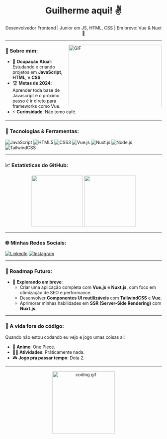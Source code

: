<h1 align="center">Guilherme aqui! ✌</h1>

<p align="center">
   Desenvolvedor Frontend | Junior em JS, HTML, CSS | Em breve: Vue & Nuxt 🚀
</p>

---

<img align="right" height="200" width="300" alt="GIF" src="https://media.giphy.com/media/3oKIPsx2VAYAgEHC12/giphy.gif" />

### 🌟 Sobre mim:
- 💼 **Ocupação Atual**: Estudando e criando projetos em **JavaScript**, **HTML**, e **CSS**.
- 🏆 **Metas de 2024**: Aprender toda base de Javascript e o próximo passo é ir direto para frameworks como Vue.
- ⚡ **Curiosidade**: Não tomo café.

---

### 🚀 Tecnologias & Ferramentas:
<p align="left">
   <img src="https://img.shields.io/badge/JavaScript-F7DF1E?style=for-the-badge&logo=javascript&logoColor=black" alt="JavaScript"/>
   <img src="https://img.shields.io/badge/HTML5-E34F26?style=for-the-badge&logo=html5&logoColor=white" alt="HTML5"/>
   <img src="https://img.shields.io/badge/CSS3-1572B6?style=for-the-badge&logo=css3&logoColor=white" alt="CSS3"/>
   <img src="https://img.shields.io/badge/Vue.js-4FC08D?style=for-the-badge&logo=vue.js&logoColor=white" alt="Vue.js"/>
   <img src="https://img.shields.io/badge/Nuxt.js-00C58E?style=for-the-badge&logo=nuxtdotjs&logoColor=white" alt="Nuxt.js"/>
   <img src="https://img.shields.io/badge/Node.js-339933?style=for-the-badge&logo=nodedotjs&logoColor=white" alt="Node.js"/>
   <img src="https://img.shields.io/badge/TailwindCSS-38B2AC?style=for-the-badge&logo=tailwind-css&logoColor=white" alt="TailwindCSS"/>
</p>

---

### 📈 Estatísticas do GitHub:
<p align="center">
  <img height="165" src="https://github-readme-stats.vercel.app/api?username=GuiLDev&show_icons=true&theme=radical&count_private=true&hide=issues" />
  <img height="165" src="https://github-readme-stats.vercel.app/api/top-langs/?username=GuiLDev&langs_count=8&layout=compact&theme=radical" />
</p>

---

### 🌐 Minhas Redes Sociais:
<p align="left">
   <a href="https://www.linkedin.com/in/guilherme-rebelo-7a5937259/" target="_blank"><img src="https://img.shields.io/badge/-LinkedIn-%230077B5?style=for-the-badge&logo=linkedin&logoColor=white" alt="LinkedIn"></a>
   <a href="https://www.instagram.com/gui.castro.rebelo/" target="_blank"><img src="https://img.shields.io/badge/-Instagram-%23E4405F?style=for-the-badge&logo=instagram&logoColor=white" alt="Instagram"></a>
</p>

---

### 🚀 Roadmap Futuro:
- 🎯 **Explorando em breve**:
  - Criar uma aplicação completa com **Vue.js** e **Nuxt.js**, com foco em otimização de SEO e performance.
  - Desenvolver **Componentes UI reutilizáveis** com **TailwindCSS** e **Vue**.
  - Aprimorar minhas habilidades em **SSR (Server-Side Rendering)** com **Nuxt.js**.

---

### 🎨 A vida fora do código:
Quando não estou codando eu vejo e jogo umas coisas ai:
- 🎥 **Anime**: One Piece.
- 🧗‍♂️ **Atividades**: Práticamente nada.
- 🎮 **Jogo pra passar tempo**: Dota 2.

---

<p align="center">
   <img src="https://media.giphy.com/media/13HgwGsXF0aiGY/giphy.gif" height="200" alt="coding gif">
</p>
